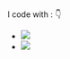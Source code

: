 I code with :  👇

- ![](https://img.shields.io/badge/-Python-blue)
- ![](https://img.shields.io/badge/-TypeScript-blue)
